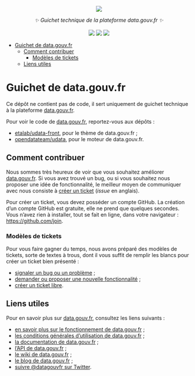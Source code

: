 <p align="center">
    <img src="https://user-images.githubusercontent.com/60264344/134811328-178377e1-dd7b-4397-80ed-2129bcf0abeb.png">  
</p>
<p align="center">
    <i>✨ Guichet technique de la plateforme data.gouv.fr ✨</i>
    <br>
    <br>
    <img src="https://img.shields.io/github/issues/etalab/data.gouv.fr">
    <img src="https://img.shields.io/github/issues-closed/etalab/data.gouv.fr">
    <img src="https://img.shields.io/github/contributors/etalab/data.gouv.fr">
</p>

- [Guichet de data.gouv.fr](#guichet-de-datagouvfr)
  - [Comment contribuer](#comment-contribuer)
    - [Modèles de tickets](#modèles-de-tickets)
  - [Liens utiles](#liens-utiles)

# Guichet de data.gouv.fr

Ce dépôt ne contient pas de code, il sert uniquement de guichet technique à la plateforme [data.gouv.fr](https://www.data.gouv.fr/fr/).

Pour voir le code de [data.gouv.fr](https://www.data.gouv.fr/fr/), reportez-vous aux dépôts&nbsp;:

* [etalab/udata-front](https://github.com/etalab/udata-front), pour le thème de data.gouv.fr&nbsp;;
* [opendatateam/udata](https://github.com/opendatateam/udata), pour le moteur de data.gouv.fr.

## Comment contribuer

Nous sommes très heureux de voir que vous souhaitez améliorer [data.gouv.fr](https://www.data.gouv.fr/fr/). Si vous avez trouvé un bug, ou si vous souhaitez nous proposer une idée de fonctionnalité, le meilleur moyen de communiquer avec nous consiste à [créer un ticket](https://github.com/etalab/data.gouv.fr/issues/new/choose) (_issue_ en anglais).

Pour créer un ticket, vous devez posséder un compte GitHub. La création d’un compte GitHub est gratuite, elle ne prend que quelques secondes. Vous n’avez rien à installer, tout se fait en ligne, dans votre navigateur : https://github.com/join.

### Modèles de tickets

Pour vous faire gagner du temps, nous avons préparé des modèles de tickets, sorte de textes à trous, dont il vous suffit de remplir les blancs pour créer un ticket bien présenté :

* [signaler un bug ou un problème](https://github.com/etalab/data.gouv.fr/issues/new?template=signaler-un-bug.md)&nbsp;;
* [demander ou proposer une nouvelle fonctionnalité](https://github.com/etalab/data.gouv.fr/issues/new?template=proposer-une-am-lioration.md)&nbsp;;
* [créer un ticket libre](https://github.com/etalab/data.gouv.fr/issues/new).

## Liens utiles

Pour en savoir plus sur [data.gouv.fr](https://www.data.gouv.fr/fr/), consultez les liens suivants&nbsp;:

* [en savoir plus sur le fonctionnement de data.gouv.fr](https://github.com/etalab/data.gouv.fr/wiki)&nbsp;;
* [les conditions générales d’utilisation de data.gouv.fr](https://github.com/etalab/data.gouv.fr/blob/master/CGU.md)&nbsp;;
* [la documentation de data.gouv.fr](https://doc.data.gouv.fr)&nbsp;;
* [l’API de data.gouv.fr](https://www.data.gouv.fr/fr/apidoc/)&nbsp;;
* [le wiki de data.gouv.fr](https://github.com/etalab/data.gouv.fr/wiki)&nbsp;;
* [le blog de data.gouv.fr](https://www.data.gouv.fr/fr/posts/)&nbsp;;
* [suivre @datagouvfr sur Twitter](https://twitter.com/datagouvfr).
